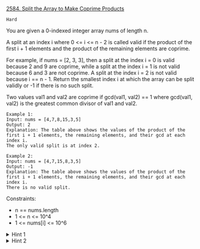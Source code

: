 [2584. Split the Array to Make Coprime Products](https://leetcode.com/problems/split-the-array-to-make-coprime-products/description/)

`Hard`

You are given a 0-indexed integer array nums of length n.

A split at an index i where 0 <= i <= n - 2 is called valid if the product of the first i + 1 elements and the product of the remaining elements are coprime.

For example, if nums = [2, 3, 3], then a split at the index i = 0 is valid because 2 and 9 are coprime, while a split at the index i = 1 is not valid because 6 and 3 are not coprime. A split at the index i = 2 is not valid because i == n - 1.
Return the smallest index i at which the array can be split validly or -1 if there is no such split.

Two values val1 and val2 are coprime if gcd(val1, val2) == 1 where gcd(val1, val2) is the greatest common divisor of val1 and val2.

``` 
Example 1:
Input: nums = [4,7,8,15,3,5]
Output: 2
Explanation: The table above shows the values of the product of the first i + 1 elements, the remaining elements, and their gcd at each index i.
The only valid split is at index 2.

Example 2:
Input: nums = [4,7,15,8,3,5]
Output: -1
Explanation: The table above shows the values of the product of the first i + 1 elements, the remaining elements, and their gcd at each index i.
There is no valid split.
```

Constraints:

- n == nums.length
- 1 <= n <= 10^4
- 1 <= nums[i] <= 10^6

<details>
<summary>Hint 1</summary>

Two numbers with GCD equal to 1 have no common prime divisor.

</details>

<details>
<summary>Hint 2</summary>

Find the prime factorization of the left and right sides and check if they share a prime divisor.

</details>
